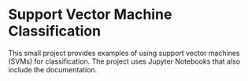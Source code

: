 # Support Vector Machine Classification

This small project provides examples of using support vector machines (SVMs) for classification. The project uses Jupyter Notebooks that also include the documentation.
